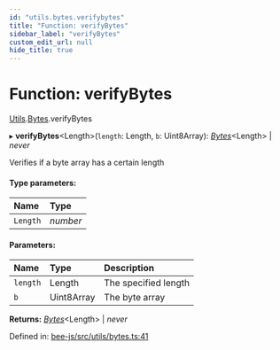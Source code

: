 ```yaml
---
id: "utils.bytes.verifybytes"
title: "Function: verifyBytes"
sidebar_label: "verifyBytes"
custom_edit_url: null
hide_title: true
---
```


# Function: verifyBytes

[Utils](../modules/utils.md).[Bytes](../modules/utils.bytes.md).verifyBytes

▸ **verifyBytes**<Length\>(`length`: Length, `b`: Uint8Array): [*Bytes*](../interfaces/utils.bytes.bytes.md)<Length\> \| *never*

Verifies if a byte array has a certain length

#### Type parameters:

Name | Type |
:------ | :------ |
`Length` | *number* |

#### Parameters:

Name | Type | Description |
:------ | :------ | :------ |
`length` | Length | The specified length   |
`b` | Uint8Array | The byte array    |

**Returns:** [*Bytes*](../interfaces/utils.bytes.bytes.md)<Length\> \| *never*

Defined in: [bee-js/src/utils/bytes.ts:41](https://github.com/ethersphere/bee-js/blob/7dfd556/src/utils/bytes.ts#L41)
